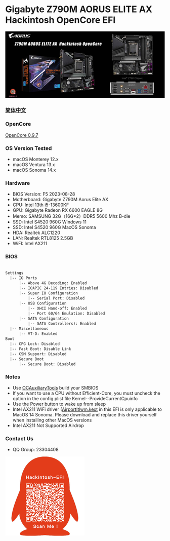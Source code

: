# Gigabyte Z790M AORUS ELITE AX Hackintosh OpenCore EFI

![image](ScreenShot/Gigabyte-Z790M-Aorus-Elite-AX.jpg)

### [简体中文](README.zh_CN.md)

### OpenCore

[OpenCore 0.9.7](https://github.com/acidanthera/OpenCorePkg)

### OS Version Tested

- macOS Monterey 12.x
- macOS Ventura  13.x 
- macOS Sonoma  14.x 


### Hardware

- BIOS Version: F5  2023-08-28
- Motherboard: Gigabyte Z790M Aorus Elite AX
- CPU: Intel 13th i5-13600KF
- GPU: Gigabyte Radeon RX 6600 EAGLE 8G
- Memo: SAMSUNG  32G（16G*2）DDR5 5600 Mhz B-die
- SSD:  Intel S4520 960G Windows 11
- SSD:  Intel S4520 960G MacOS Sonoma
- HDA: Realtek ALC1220
- LAN: Realtek RTL8125 2.5GB
- WiFI: Intel AX211

### BIOS

```

Settings
  |-- IO Ports
      |-- Above 4G Decoding: Enabled
      |-- IOAPIC 24-119 Entries: Disabled
      |-- Super IO Configuration
          |-- Serial Port: Disabled
      |-- USB Configuration
          |-- XHCI Hand-off: Enabled 
          |-- Port 60/64 Emulation: Disabled
      |-- SATA Configuration
          |-- SATA Controllers): Enabled 
  |-- Miscellaneous 
      |-- VT-D: Enabled    
Boot 
  |-- CFG Lock: Disabled
  |-- Fast Boot: Disable Link
  |-- CSM Support: Disabled
  |-- Secure Boot
      |-- Secure Boot: Disabled
```

### Notes

 - Use  [OCAuxiliaryTools](https://github.com/ic005k/OCAuxiliaryTools/releases) build your SMBIOS
 - If you want to use a CPU without  Efficient-Core, you must uncheck the option in the config.plist file Kernel--ProvideCurrentCpuinfo
 - Use the Power button to wake up from sleep
 - Intel AX211 WiFi driver ([AirportItlwm.kext](https://github.com/OpenIntelWireless/itlwm/releases) in this EFI is only applicable to MacOS 14 Sonoma. Please download and replace this driver yourself when installing other MacOS versions
 - Intel AX211 Not Supported  Airdrop



### Contact Us 

- QQ Group: 23304408

![image](ScreenShot/QRCode.png)